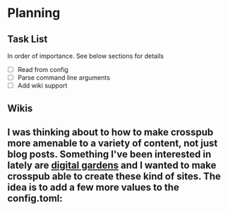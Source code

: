 # Planning

## Task List
In order of importance. See below sections for details

- [ ] Read from config
- [ ] Parse command line arguments
- [ ] Add wiki support

## Wikis

I was thinking about to how to make crosspub more amenable to a variety of
content, not just blog posts. Something I've been interested in lately are
[digital
gardens](https://www.technologyreview.com/2020/09/03/1007716/digital-gardens-let-you-cultivate-your-own-little-bit-of-the-internet/)
and I wanted to make crosspub able to create these kind of sites. The idea is to
add a few more values to the config.toml:
- 
